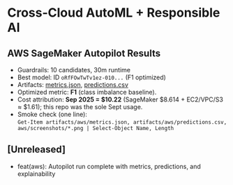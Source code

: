 # Cross-Cloud AutoML + Responsible AI
## AWS SageMaker Autopilot Results
- Guardrails: 10 candidates, 30m runtime
- Best model: ID `oRfFOwTwTv1ez-010...` (F1 optimized)
- Artifacts: [metrics.json](artifacts/aws/metrics.json), [predictions.csv](artifacts/aws/predictions.csv)
- Optimized metric: **F1** (class imbalance baseline).
- Cost attribution: **Sep 2025 = $10.22** (SageMaker $8.614 + EC2/VPC/S3 ≈ $1.61); this repo was the sole Sept usage.
- Smoke check (one line):  
  `Get-Item artifacts/aws/metrics.json, artifacts/aws/predictions.csv, aws/screenshots/*.png | Select-Object Name, Length`

## [Unreleased]
- feat(aws): Autopilot run complete with metrics, predictions, and explainability
